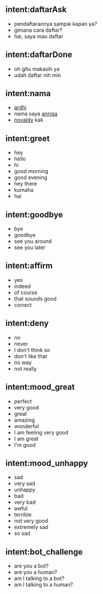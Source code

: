 ## intent:daftarAsk
- pendaftarannya sampai kapan ya?
- gimana cara daftar?
- hai, saya mau daftar

## intent:daftarDone
- oh gitu makasih ya
- udah daftar nih min

## intent:nama
- [ardhi](tellName)
- nama saya [annisa](tellName)
- [novaldy](tellName) kak

## intent:greet
- hey
- hello
- hi
- good morning
- good evening
- hey there
- kumaha
- hai

## intent:goodbye
- bye
- goodbye
- see you around
- see you later

## intent:affirm
- yes
- indeed
- of course
- that sounds good
- correct

## intent:deny
- no
- never
- I don't think so
- don't like that
- no way
- not really

## intent:mood_great
- perfect
- very good
- great
- amazing
- wonderful
- I am feeling very good
- I am great
- I'm good

## intent:mood_unhappy
- sad
- very sad
- unhappy
- bad
- very bad
- awful
- terrible
- not very good
- extremely sad
- so sad

## intent:bot_challenge
- are you a bot?
- are you a human?
- am I talking to a bot?
- am I talking to a human?
